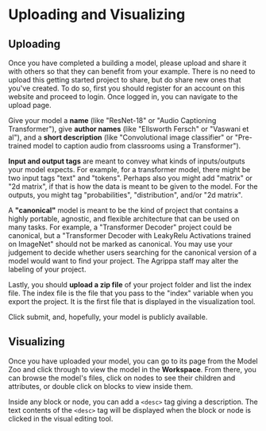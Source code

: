 # Uploading and Visualizing

## Uploading

Once you have completed a building a model, please upload and share it with others so that they can benefit from your example. There is no need to upload this getting started project to share, but do share new ones that you've created. To do so, first you should register for an account on this website and proceed to login. Once logged in, you can navigate to the upload page.

Give your model a **name** (like "ResNet-18" or "Audio Captioning Transformer"), give **author names** (like "Ellsworth Fersch" or "Vaswani et al"), and a **short description** (like "Convolutional image classifier" or "Pre-trained model to caption audio from classrooms using a Transformer").

**Input and output tags** are meant to convey what kinds of inputs/outputs your model expects. For example, for a transformer model, there might be two input tags "text" and "tokens". Perhaps also you might add "matrix" or "2d matrix", if that is how the data is meant to be given to the model. For the outputs, you might tag "probabilities", "distribution", and/or "2d matrix".

A **"canonical"** model is meant to be the kind of project that contains a highly portable, agnostic, and flexible architecture that can be used on many tasks. For example, a "Transformer Decoder" project could be canonical, but a "Transformer Decoder with LeakyRelu Activations trained on ImageNet" should not be marked as canonical. You may use your judgement to decide whether users searching for the canonical version of a model would want to find your project. The Agrippa staff may alter the labeling of your project.

Lastly, you should **upload a zip file** of your project folder and list the index file. The index file is the file that you pass to the "index" variable when you export the project. It is the first file that is displayed in the visualization tool.

Click submit, and, hopefully, your model is publicly available.

## Visualizing

Once you have uploaded your model, you can go to its page from the Model Zoo and click through to view the model in the **Workspace**. From there, you can browse the model's files, click on nodes to see their children and attributes, or double click on blocks to view inside them.

Inside any block or node, you can add a `<desc>` tag giving a description. The text contents of the `<desc>` tag will be displayed when the block or node is clicked in the visual editing tool.
